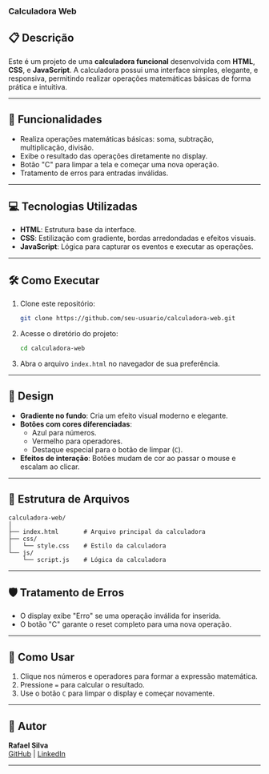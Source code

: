 ### Calculadora Web

## 📋 Descrição
Este é um projeto de uma **calculadora funcional** desenvolvida com **HTML**, **CSS**, e **JavaScript**. A calculadora possui uma interface simples, elegante, e responsiva, permitindo realizar operações matemáticas básicas de forma prática e intuitiva.

---

## 🚀 Funcionalidades
- Realiza operações matemáticas básicas: soma, subtração, multiplicação, divisão.
- Exibe o resultado das operações diretamente no display.
- Botão "C" para limpar a tela e começar uma nova operação.
- Tratamento de erros para entradas inválidas.

---

## 💻 Tecnologias Utilizadas
- **HTML**: Estrutura base da interface.
- **CSS**: Estilização com gradiente, bordas arredondadas e efeitos visuais.
- **JavaScript**: Lógica para capturar os eventos e executar as operações.

---

## 🛠️ Como Executar
1. Clone este repositório:
   ```bash
   git clone https://github.com/seu-usuario/calculadora-web.git
   ```
2. Acesse o diretório do projeto:
   ```bash
   cd calculadora-web
   ```
3. Abra o arquivo `index.html` no navegador de sua preferência.

---

## 🎨 Design
- **Gradiente no fundo**: Cria um efeito visual moderno e elegante.
- **Botões com cores diferenciadas**:
  - Azul para números.
  - Vermelho para operadores.
  - Destaque especial para o botão de limpar (`C`).
- **Efeitos de interação**: Botões mudam de cor ao passar o mouse e escalam ao clicar.

---

## 📂 Estrutura de Arquivos
```
calculadora-web/
│
├── index.html       # Arquivo principal da calculadora
├── css/
│   └── style.css    # Estilo da calculadora
└── js/
    └── script.js    # Lógica da calculadora
```

---

## 🛡️ Tratamento de Erros
- O display exibe "Erro" se uma operação inválida for inserida.
- O botão "C" garante o reset completo para uma nova operação.

---

## 🌟 Como Usar
1. Clique nos números e operadores para formar a expressão matemática.
2. Pressione `=` para calcular o resultado.
3. Use o botão `C` para limpar o display e começar novamente.

---

## 📝 Autor
**Rafael Silva**  
[GitHub](https://github.com/rafasilva07) | [LinkedIn](https://www.linkedin.com/in/rafael-silva/)

---
